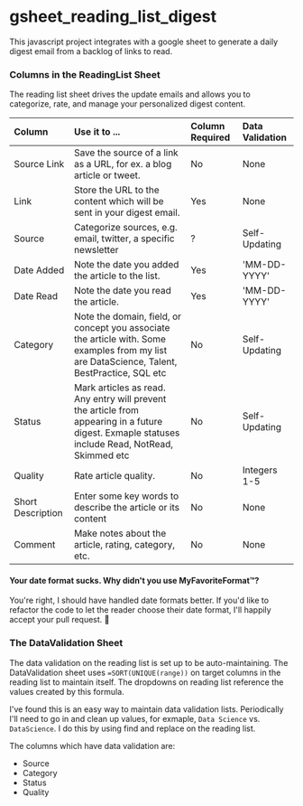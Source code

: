 # gsheet_reading_list_digest
This javascript project integrates with a google sheet to generate a daily digest email from a backlog of links to read. 

### Columns in the ReadingList Sheet 

The reading list sheet drives the update emails and allows you to categorize, rate, and manage your personalized digest content. 

| Column      | Use it to ...      | Column Required | Data Validation | 
| :---        | :---         | :---            | :--- |
| Source Link | Save the source of a link as a URL, for ex. a blog article or tweet.  | No | None |
| Link  | Store the URL to the content which will be sent in your digest email. | Yes | None | 
| Source | Categorize sources, e.g. email, twitter, a specific newsletter | ? | Self-Updating |
| Date Added | Note the date you added the article to the list. | Yes | 'MM-DD-YYYY' |  
| Date Read | Note the date you read the article. | Yes | 'MM-DD-YYYY' | 
| Category | Note the domain, field, or concept you associate the article with. Some examples from my list are DataScience, Talent, BestPractice, SQL etc | No | Self-Updating |
| Status | Mark articles as read. Any entry will prevent the article from appearing in a future digest. Exmaple statuses include Read, NotRead, Skimmed etc | No | Self-Updating |
| Quality | Rate article quality. | No | Integers 1-5 |
| Short Description | Enter some key words to describe the article or its content | No | None | 
| Comment | Make notes about the article, rating, category, etc. | No | None | 

#### Your date format sucks. Why didn't you use MyFavoriteFormat™? 
You're right, I should have handled date formats better. If you'd like to refactor the code to let the reader choose their date format, I'll happily accept your pull request. 🥳

### The DataValidation Sheet 
The data validation on the reading list is set up to be auto-maintaining. The DataValidation sheet uses `=SORT(UNIQUE(range))` on target columns in the reading list to maintain itself. The dropdowns on reading list reference the values created by this formula. 

I've found this is an easy way to maintain data validation lists. Periodically I'll need to go in and clean up values, for exmaple, `Data Science` vs. `DataScience`. I do this by using find and replace on the reading list.

The columns which have data validation are:
- Source
- Category
- Status 
- Quality

